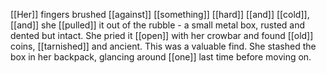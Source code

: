 [[Her]] fingers brushed [[against]] [[something]] [[hard]] [[and]] [[cold]], [[and]] she [[pulled]] it out of the rubble - a small metal box, rusted and dented but intact. She pried it [[open]] with her crowbar and found [[old]] coins, [[tarnished]] and ancient. This was a valuable find. She stashed the box in her backpack, glancing around [[one]] last time before moving on.